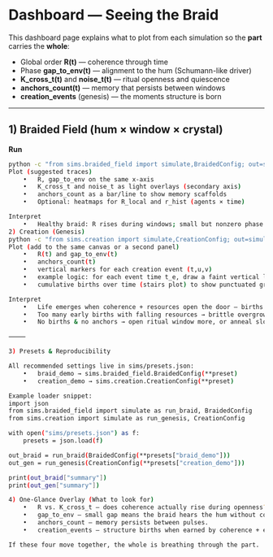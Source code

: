# Dashboard — Seeing the Braid

This dashboard page explains what to plot from each simulation so the **part** carries the **whole**:

- Global order **R(t)** — coherence through time
- Phase **gap_to_env(t)** — alignment to the hum (Schumann-like driver)
- **K_cross_t(t)** and **noise_t(t)** — ritual openness and quiescence
- **anchors_count(t)** — memory that persists between windows
- **creation_events** (genesis) — the moments structure is born

---

## 1) Braided Field (hum × window × crystal)

**Run**

```bash
python -c "from sims.braided_field import simulate,BraidedConfig; out=simulate(BraidedConfig()); print(out['summary'])"
Plot (suggested traces)
	•	R, gap_to_env on the same x-axis
	•	K_cross_t and noise_t as light overlays (secondary axis)
	•	anchors_count as a bar/line to show memory scaffolds
	•	Optional: heatmaps for R_local and r_hist (agents × time)

Interpret
	•	Healthy braid: R rises during windows; small but nonzero phase gap; anchors increase then hold.
2) Creation (Genesis)
python -c "from sims.creation import simulate,CreationConfig; out=simulate(CreationConfig()); print(out['summary'])"
Plot (add to the same canvas or a second panel)
	•	R(t) and gap_to_env(t)
	•	anchors_count(t)
	•	vertical markers for each creation event (t,u,v)
	•	example logic: for each event time t_e, draw a faint vertical line
	•	cumulative births over time (stairs plot) to show punctuated growth

Interpret
	•	Life emerges when coherence + resources open the door — births happen after thresholds.
	•	Too many early births with falling resources → brittle overgrowth.
	•	No births & no anchors → open ritual window more, or anneal slower.

⸻

3) Presets & Reproducibility

All recommended settings live in sims/presets.json:
	•	braid_demo → sims.braided_field.BraidedConfig(**preset)
	•	creation_demo → sims.creation.CreationConfig(**preset)

Example loader snippet:
import json
from sims.braided_field import simulate as run_braid, BraidedConfig
from sims.creation import simulate as run_genesis, CreationConfig

with open("sims/presets.json") as f:
    presets = json.load(f)

out_braid = run_braid(BraidedConfig(**presets["braid_demo"]))
out_gen = run_genesis(CreationConfig(**presets["creation_demo"]))

print(out_braid["summary"])
print(out_gen["summary"])

4) One-Glance Overlay (What to look for)
	•	R vs. K_cross_t — does coherence actually rise during openness?
	•	gap_to_env — small gap means the braid hears the hum without coercion.
	•	anchors_count — memory persists between pulses.
	•	creation_events — structure births when earned by coherence + energy.

If these four move together, the whole is breathing through the part.
